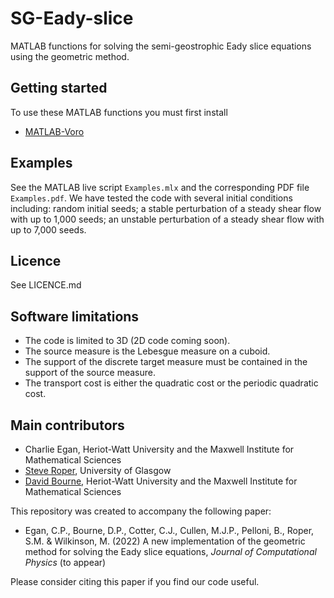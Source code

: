 # SG-Eady-slice
MATLAB functions for solving the semi-geostrophic Eady slice equations using the geometric method.

## Getting started ##
To use these MATLAB functions you must first install

* [MATLAB-Voro](https://github.com/smr29git/MATLAB-Voro)

## Examples ##

See the MATLAB live script ``Examples.mlx`` and the corresponding PDF file ``Examples.pdf``. We have tested the code with several initial conditions including: random initial seeds; a stable perturbation of a steady shear flow with up to 1,000 seeds; an unstable perturbation of a steady shear flow with up to 7,000 seeds. 

## Licence ##

See LICENCE.md

## Software limitations ##

* The code is limited to 3D (2D code coming soon).
* The source measure is the Lebesgue measure on a cuboid.
* The support of the discrete target measure must be contained in the support of the source measure.
* The transport cost is either the quadratic cost or the periodic quadratic cost.

## Main contributors ##

* Charlie Egan, Heriot-Watt University and the Maxwell Institute for Mathematical Sciences
* [Steve Roper](https://www.gla.ac.uk/schools/mathematicsstatistics/staff/stevenroper/#), University of Glasgow
* [David Bourne](http://www.macs.hw.ac.uk/~db92/), Heriot-Watt University and the Maxwell Institute for Mathematical Sciences

This repository was created to accompany the following paper:

* Egan, C.P., Bourne, D.P., Cotter, C.J., Cullen, M.J.P., Pelloni, B., Roper, S.M. & Wilkinson, M. (2022) A new implementation of the geometric method for solving the Eady slice equations, *Journal of Computational Physics* (to appear)

Please consider citing this paper if you find our code useful.
